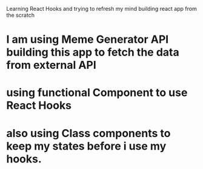 Learning React Hooks and trying to refresh my mind building react app from the scratch
# I am using Meme Generator API building this app to fetch the data from external API
# using functional Component to use React Hooks
# also using Class components to keep my states before i use my hooks.
